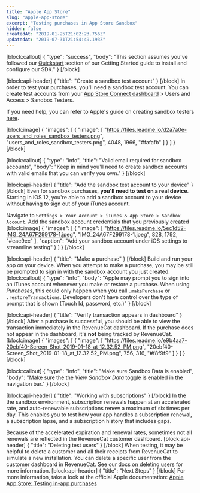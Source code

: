```yaml
---
title: "Apple App Store"
slug: "apple-app-store"
excerpt: "Testing purchases in App Store Sandbox"
hidden: false
createdAt: "2019-01-25T21:02:23.756Z"
updatedAt: "2019-07-31T21:54:49.193Z"
---
```

[block:callout]
{
  "type": "success",
  "body": "This section assumes you've followed our [Quickstart](doc:getting-started-1) section of our Getting Started guide to install and configure our SDK."
}
[/block]

[block:api-header]
{
  "title": "Create a sandbox test account"
}
[/block]
In order to test your purchases, you'll need a sandbox test account. You can create test accounts from your [App Store Connect dashboard](https://appstoreconnect.apple.com/) > Users and Access > Sandbox Testers. 

If you need help, you can refer to Apple's guide on creating sandbox testers [here](https://help.apple.com/app-store-connect/#/dev8b997bee1).

[block:image]
{
  "images": [
    {
      "image": [
        "https://files.readme.io/d2a7a0e-users_and_roles_sandbox_testers.png",
        "users_and_roles_sandbox_testers.png",
        4048,
        1966,
        "#fafafb"
      ]
    }
  ]
}
[/block]

[block:callout]
{
  "type": "info",
  "title": "Valid email required for sandbox accounts",
  "body": "Keep in mind you'll need to create sandbox accounts with valid emails that you can verify you own."
}
[/block]

[block:api-header]
{
  "title": "Add the sandbox test account to your device"
}
[/block]
Even for sandbox purchases, **you'll need to test on a real device**. Starting in iOS 12, you're able to add a sandbox account to your device without having to sign out of your iTunes account. 

Navigate to `Settings > Your Account > iTunes & App Store > Sandbox Account`. Add the sandbox account credentials that you previously created
[block:image]
{
  "images": [
    {
      "image": [
        "https://files.readme.io/5ec1d52-IMG_24A67F299178-1.jpeg",
        "IMG_24A67F299178-1.jpeg",
        828,
        1792,
        "#eae9ec"
      ],
      "caption": "Add your sandbox account under iOS settings to streamline testing"
    }
  ]
}
[/block]

[block:api-header]
{
  "title": "Make a purchase"
}
[/block]
Build and run your app on your device. When you attempt to make a purchase, you may be still be prompted to sign in with the sandbox account you just created. 
[block:callout]
{
  "type": "info",
  "body": "Apple may prompt you to sign into an iTunes account whenever you make or restore a purchase. When using *Purchases*, this could only happen when you call `.makePurchase` or `.restoreTransactions`. Developers don't have control over the type of prompt that is shown (Touch Id, password, etc.)"
}
[/block]

[block:api-header]
{
  "title": "Verify transaction appears in dashboard"
}
[/block]
After a purchase is successful, you should be able to view the transaction immediately in the RevenueCat dashboard. If the purchase does not appear in the dashboard, it's **not** being tracked by RevenueCat.
[block:image]
{
  "images": [
    {
      "image": [
        "https://files.readme.io/e9b4aa7-20ebf40-Screen_Shot_2019-01-18_at_12.32.52_PM.png",
        "20ebf40-Screen_Shot_2019-01-18_at_12.32.52_PM.png",
        756,
        316,
        "#f8f9f9"
      ]
    }
  ]
}
[/block]

[block:callout]
{
  "type": "info",
  "title": "Make sure Sandbox Data is enabled",
  "body": "Make sure the the *View Sandbox Data* toggle is enabled in the navigation bar."
}
[/block]

[block:api-header]
{
  "title": "Working with subscriptions"
}
[/block]
In the the sandbox environment, subscription renewals happen at an accelerated rate, and auto-renewable subscriptions renew a maximum of six times per day. This enables you to test how your app handles a subscription renewal, a subscription lapse, and a subscription history that includes gaps.

Because of the accelerated expiration and renewal rates, sometimes not all renewals are reflected in the RevenueCat customer dashboard.
[block:api-header]
{
  "title": "Deleting test users"
}
[/block]
When testing, it may be helpful to delete a customer and all their receipts from RevenueCat to simulate a new installation. You can delete a specific user from the customer dashboard in RevenueCat. See our [docs on deleting users](doc:customers#section-delete-users) for more information.
[block:api-header]
{
  "title": "Next Steps"
}
[/block]
For more information, take a look at the official Apple documentation:
[Apple App Store: Testing in-app purchases](https://developer.apple.com/library/archive/documentation/NetworkingInternet/Conceptual/StoreKitGuide/Chapters/ShowUI.html)